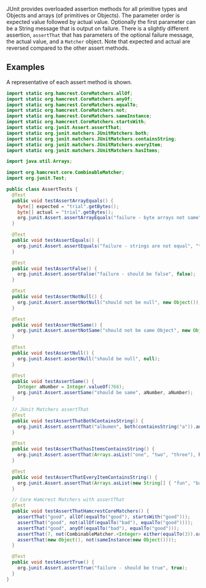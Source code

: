 JUnit provides overloaded assertion methods for all primitive types and Objects and arrays (of primitives or Objects).  The parameter order is expected value followed by actual value.  Optionally the first parameter can be a String message that is output on failure.
There is a slightly different assertion, `assertThat` that has parameters of the optional failure message, the actual value, and a `Matcher` object.  Note that expected and actual are reversed compared to the other assert methods.

## Examples

A representative of each assert method is shown.

```java
import static org.hamcrest.CoreMatchers.allOf;
import static org.hamcrest.CoreMatchers.anyOf;
import static org.hamcrest.CoreMatchers.equalTo;
import static org.hamcrest.CoreMatchers.not;
import static org.hamcrest.CoreMatchers.sameInstance;
import static org.hamcrest.CoreMatchers.startsWith;
import static org.junit.Assert.assertThat;
import static org.junit.matchers.JUnitMatchers.both;
import static org.junit.matchers.JUnitMatchers.containsString;
import static org.junit.matchers.JUnitMatchers.everyItem;
import static org.junit.matchers.JUnitMatchers.hasItems;

import java.util.Arrays;

import org.hamcrest.core.CombinableMatcher;
import org.junit.Test;

public class AssertTests {
  @Test
  public void testAssertArrayEquals() {
    byte[] expected = "trial".getBytes();
    byte[] actual = "trial".getBytes();
    org.junit.Assert.assertArrayEquals("failure - byte arrays not same", expected, actual);
  }

  @Test
  public void testAssertEquals() {
    org.junit.Assert.assertEquals("failure - strings are not equal", "text", "text");
  }

  @Test
  public void testAssertFalse() {
    org.junit.Assert.assertFalse("failure - should be false", false);
  }

  @Test
  public void testAssertNotNull() {
    org.junit.Assert.assertNotNull("should not be null", new Object());
  }

  @Test
  public void testAssertNotSame() {
    org.junit.Assert.assertNotSame("should not be same Object", new Object(), new Object());
  }

  @Test
  public void testAssertNull() {
    org.junit.Assert.assertNull("should be null", null);
  }

  @Test
  public void testAssertSame() {
    Integer aNumber = Integer.valueOf(768);
    org.junit.Assert.assertSame("should be same", aNumber, aNumber);
  }

  // JUnit Matchers assertThat
  @Test
  public void testAssertThatBothContainsString() {
    org.junit.Assert.assertThat("albumen", both(containsString("a")).and(containsString("b")));
  }

  @Test
  public void testAssertThathasItemsContainsString() {
    org.junit.Assert.assertThat(Arrays.asList("one", "two", "three"), hasItems("one", "three"));
  }

  @Test
  public void testAssertThatEveryItemContainsString() {
    org.junit.Assert.assertThat(Arrays.asList(new String[] { "fun", "ban", "net" }), everyItem(containsString("n")));
  }

  // Core Hamcrest Matchers with assertThat
  @Test
  public void testAssertThatHamcrestCoreMatchers() {
    assertThat("good", allOf(equalTo("good"), startsWith("good")));
    assertThat("good", not(allOf(equalTo("bad"), equalTo("good"))));
    assertThat("good", anyOf(equalTo("bad"), equalTo("good")));
    assertThat(7, not(CombinableMatcher.<Integer> either(equalTo(3)).or(equalTo(4))));
    assertThat(new Object(), not(sameInstance(new Object())));
  }

  @Test
  public void testAssertTrue() {
    org.junit.Assert.assertTrue("failure - should be true", true);
  }
}
```